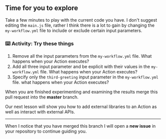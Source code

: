 ##  Time for you to explore

Take a few minutes to play with the current code you have.  I don't suggest editing the `main.js` file, rather I think there is a lot to gain by changing the `my-workflow.yml` file to include or exclude certain input parameters. 

### :keyboard: Activity: Try these things

1. Remove all the input parameters from the `my-workflow.yml` file.  What happens when your Action executes?
2. Add all three input parameter and be explicit with their values in the `my-workflow.yml` file.  What happens when your Action executes?
3. Specify only the `third-greeting` input parameter in the `my-workflow.yml` file.  what happens when your Action executes?

When you are finished experimenting and examining the results merge this pull request into the **master** branch.  

Our next lesson will show you how to add external libraries to an Action as well as interact with external APIs.

---

When I notice that you have merged this branch I will open a **new issue** in your repository to continue guiding you. 